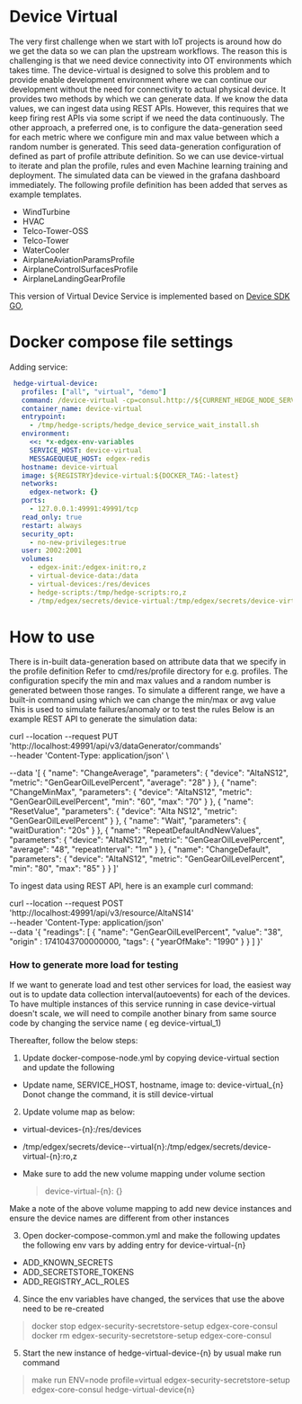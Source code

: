 # Device Virtual
The very first challenge when we start with IoT projects is around how do we get the data so we can plan the upstream workflows.
The reason this is challenging is that we need device connectivity into OT environments which takes time.
The device-virtual is designed to solve this problem and to provide enable development environment where we can
continue our development without the need for connectivity to actual physical device.
It provides two methods by which we can generate data. If we know the data values, we can ingest data using REST APIs.
However, this requires that we keep firing rest APIs via some script if we need the data continuously.
The other approach, a preferred one, is to configure the data-generation seed for each metric where we configure min and max value between which a random number is generated.
This seed data-generation configuration of defined as part of profile attribute definition.
So we can use device-virtual to iterate and plan the profile, rules and even Machine learning training and deployment.
The simulated data can be viewed in the grafana dashboard immediately. 
The following profile definition has been added that serves as example templates.
* WindTurbine
* HVAC
* Telco-Tower-OSS
* Telco-Tower
* WaterCooler
* AirplaneAviationParamsProfile
* AirplaneControlSurfacesProfile
* AirplaneLandingGearProfile

This version of Virtual Device Service is implemented based on [Device SDK GO](https://github.com/edgexfoundry/device-sdk-go),


# Docker compose file settings
Adding service:
```yaml
 hedge-virtual-device:
   profiles: ["all", "virtual", "demo"]
   command: /device-virtual -cp=consul.http://${CURRENT_HEDGE_NODE_SERVER_NAME}:8500 --registry --configDir=/res
   container_name: device-virtual
   entrypoint:
     - /tmp/hedge-scripts/hedge_device_service_wait_install.sh
   environment:
     <<: *x-edgex-env-variables
     SERVICE_HOST: device-virtual
     MESSAGEQUEUE_HOST: edgex-redis
   hostname: device-virtual
   image: ${REGISTRY}device-virtual:${DOCKER_TAG:-latest}
   networks:
     edgex-network: {}
   ports:
     - 127.0.0.1:49991:49991/tcp
   read_only: true
   restart: always
   security_opt:
     - no-new-privileges:true
   user: 2002:2001
   volumes:
     - edgex-init:/edgex-init:ro,z
     - virtual-device-data:/data
     - virtual-devices:/res/devices
     - hedge-scripts:/tmp/hedge-scripts:ro,z
     - /tmp/edgex/secrets/device-virtual:/tmp/edgex/secrets/device-virtual:ro,z
```
# How to use
There is in-built data-generation based on attribute data that we specify in the profile definition
Refer to cmd/res/profile directory for e.g. profiles. The configuration specify the min and max values and a random number
is generated between those ranges.
To simulate a different range, we have a built-in command using which we can change the min/max or avg value
This is used to simulate failures/anomaly or to test the rules
Below is an example REST API to generate the simulation data:

curl --location --request PUT 'http://localhost:49991/api/v3/dataGenerator/commands' \
--header 'Content-Type: application/json' \

--data 
'[
{
"name": "ChangeAverage",
"parameters": {
"device": "AltaNS12",
"metric": "GenGearOilLevelPercent",
"average": "28"
}
},
{
"name": "ChangeMinMax",
"parameters": {
"device": "AltaNS12",
"metric": "GenGearOilLevelPercent",
"min": "60",
"max": "70"
}
},
{
"name": "ResetValue",
"parameters": {
"device": "Alta NS12",
"metric": "GenGearOilLevelPercent"
}
},
{
"name": "Wait",
"parameters": {
"waitDuration": "20s"
}
},
{
"name": "RepeatDefaultAndNewValues",
"parameters": {
"device": "AltaNS12",
"metric": "GenGearOilLevelPercent",
"average": "48",
"repeatInterval": "1m"
}
},
{
"name": "ChangeDefault",
"parameters": {
"device": "AltaNS12",
"metric": "GenGearOilLevelPercent",
"min": "80",
"max": "85"
}
}
]'

To ingest data using REST API, here is an example curl command:

curl --location --request POST 'http://localhost:49991/api/v3/resource/AltaNS14' \
--header 'Content-Type: application/json' \
--data '{
"readings": [
{
"name": "GenGearOilLevelPercent",
"value": "38",
"origin" : 1741043700000000,
"tags": {
"yearOfMake": "1990"
}
}
]
}'

### How to generate more load for testing
If we want to generate load and test other services for load, the easiest way out is to update data collection interval(autoevents) for each of the devices.
To have multiple instances of this service running in case device-virtual doesn't scale, we will
need to compile another binary from same source code by changing the service name ( eg device-virtual_1)

Thereafter, follow the below steps:
1. Update docker-compose-node.yml by copying device-virtual section and update the following
-  Update name, SERVICE_HOST, hostname, image to: device-virtual_{n}
Donot change the command, it is still device-virtual 
2. Update volume map as below:
- virtual-devices-{n}:/res/devices
- /tmp/edgex/secrets/device--virtual{n}:/tmp/edgex/secrets/device-virtual-{n}:ro,z

- Make sure to add the new volume mapping under volume section
  >device-virtual-{n}: {}

Make a note of the above volume mapping to add new device instances and ensure the device names are different from other instances

3. Open docker-compose-common.yml and make the following updates the following env vars by adding entry for device-virtual-{n}
- ADD_KNOWN_SECRETS
- ADD_SECRETSTORE_TOKENS
- ADD_REGISTRY_ACL_ROLES

4. Since the env variables have changed, the services that use the above need to be re-created
> docker stop edgex-security-secretstore-setup edgex-core-consul
> docker rm edgex-security-secretstore-setup edgex-core-consul
5. Start the new instance of hedge-virtual-device-{n} by usual make run command
> make run ENV=node profile=virtual edgex-security-secretstore-setup edgex-core-consul hedge-virtual-device{n}


